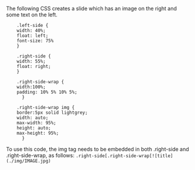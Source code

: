 The following CSS creates a slide which has an image on the right and some text on the left. 

```
    .left-side {
    width: 40%;
    float: left;
    font-size: 75%
    }

    .right-side {
    width: 55%;
    float: right;
    }
      
    .right-side-wrap {
    width:100%;
    padding: 10% 5% 10% 5%;
      }

    .right-side-wrap img {
    border:5px solid lightgrey;
    width: auto;
    max-width: 95%;
    height: auto;
    max-height: 95%;
      }
```

To use this code, the img tag needs to be embedded in both .right-side and .right-side-wrap, as follows: `.right-side[.right-side-wrap[![title](./img/IMAGE.jpg)`